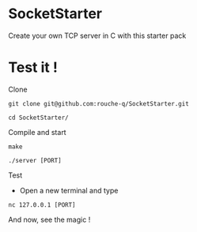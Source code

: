 # SocketStarter

Create your own TCP server in C with this starter pack

# Test it !

Clone

`git clone git@github.com:rouche-q/SocketStarter.git`

`cd SocketStarter/`

Compile and start

`make`

`./server [PORT]`

Test

- Open a new terminal and type

`nc 127.0.0.1 [PORT]`

And now, see the magic !
